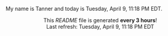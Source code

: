 My name is Tanner and today is Tuesday, April 9, 11:18 PM EDT.

<p align="center">This <i>README</i> file is generated <b>every 3 hours</b>!</br>Last refresh: Tuesday, April 9, 11:18 PM EDT<br /></p>
